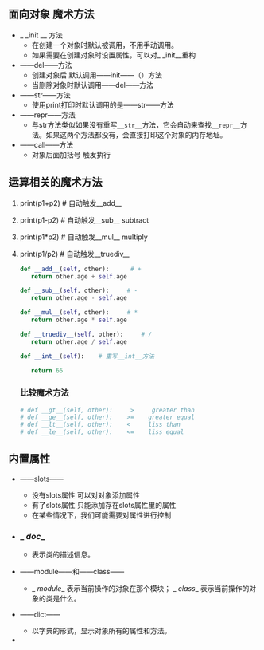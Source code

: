 ## 面向对象 魔术方法

* _ _init __ 方法
  * 在创建一个对象时默认被调用，不用手动调用。
  * 如果需要在创建对象时设置属性，可以对_ _init__重构
* ——del——方法
  * 创建对象后 默认调用——init——（）方法
  * 当删除对象时默认调用——del——方法
* ——str——方法
  * 使用print打印时默认调用的是——str——方法
* ——repr——方法
  * 与str方法类似如果没有重写`__str__`方法，它会自动来查找`__repr__`方法。如果这两个方法都没有，会直接打印这个对象的内存地址。
* ——call——方法
  * 对象后面加括号 触发执行

## 运算相关的魔术方法

1. print(p1+p2)       # 自动触发__add__

2. print(p1-p2)      # 自动触发__sub__     subtract

3. print(p1*p2)      # 自动触发__mul__     multiply

4. print(p1/p2)      # 自动触发__truediv__

   ```python
   def __add__(self, other):      # +
      return other.age + self.age
   
   def __sub__(self, other):     # -
      return other.age - self.age
   
   def __mul__(self, other):     # *
      return other.age * self.age
   
   def __truediv__(self, other):     # /
      return other.age / self.age
   
   def __int__(self):    # 重写__int__方法
       
      return 66
   ```
   
   ### 比较魔术方法
   
   ```python
   # def __gt__(self, other):     >     greater than
   # def __ge__(self, other):    >=    greater equal
   # def __lt__(self, other):    <     liss than
   # def __le__(self, other):    <=    liss equal
   ```

## 内置属性

* ——slots——

  * 没有slots属性 可以对对象添加属性  
  * 有了slots属性 只能添加存在slots属性里的属性
  * 在某些情况下，我们可能需要对属性进行控制

* ### _ _doc__

  * 表示类的描述信息。

* ——module——和——class——

  * _ _module__ 表示当前操作的对象在那个模块； _ _class__ 表示当前操作的对象的类是什么。

* ——dict——

  * 以字典的形式，显示对象所有的属性和方法。

* 

